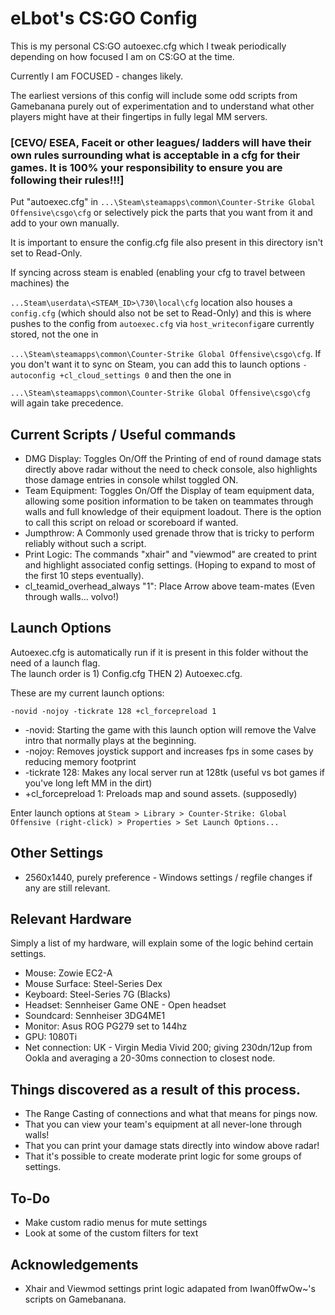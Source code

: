 # eLbot's CS:GO Config

This is my personal CS:GO autoexec.cfg which I tweak periodically depending on how focused I am on CS:GO at the time.

Currently I am FOCUSED - changes likely.

The earliest versions of this config will include some odd scripts from Gamebanana purely out of experimentation and to understand what other players might have at their fingertips in fully legal MM servers.

### [CEVO/ ESEA, Faceit or other leagues/ ladders will have their own rules surrounding what is acceptable in a cfg for their games.  It is 100% your responsibility to ensure you are following their rules!!!]

Put "autoexec.cfg" in `...\Steam\steamapps\common\Counter-Strike Global Offensive\csgo\cfg` or selectively pick the parts that you want from it and add to your own manually.

It is important to ensure the config.cfg file also present in this directory isn't set to Read-Only.  

If syncing across steam is enabled (enabling your cfg to travel between machines) the

`...Steam\userdata\<STEAM_ID>\730\local\cfg` location also houses a `config.cfg` (which should also not be set to Read-Only) and this is where pushes to the config from `autoexec.cfg` via `host_writeconfig`are currently stored, not the one in 

`...\Steam\steamapps\common\Counter-Strike Global Offensive\csgo\cfg`. If you don't want it to sync on Steam, you can add this to launch options `-autoconfig +cl_cloud_settings 0` and then the one in 

`...\Steam\steamapps\common\Counter-Strike Global Offensive\csgo\cfg` will again take precedence. 

## Current Scripts / Useful commands

+ DMG Display: Toggles On/Off the Printing of end of round damage stats directly above radar without the need to check console, also highlights those damage entries in console whilst toggled ON.
+ Team Equipment: Toggles On/Off the Display of team equipment data, allowing some position information to be taken on teammates through walls and full knowledge of their equipment loadout.  There is the option to call this script on reload or scoreboard if wanted.
+ Jumpthrow: A Commonly used grenade throw that is tricky to perform reliably without such a script.
+ Print Logic: The commands "xhair" and "viewmod" are created to print and highlight associated config settings. (Hoping to expand to most of the first 10 steps eventually).
+ cl_teamid_overhead_always "1":  Place Arrow above team-mates (Even through walls... volvo!)

## Launch Options

Autoexec.cfg is automatically run if it is present in this folder without the need of a launch flag.  
The launch order is 1) Config.cfg THEN 2) Autoexec.cfg. 

These are my current launch options:

	-novid -nojoy -tickrate 128 +cl_forcepreload 1
	
+ -novid: Starting the game with this launch option will remove the Valve intro that normally plays at the beginning.
+ -nojoy: Removes joystick support and increases fps in some cases by reducing memory footprint
+ -tickrate 128: Makes any local server run at 128tk (useful vs bot games if you've long left MM in the dirt)
+ +cl_forcepreload 1: Preloads map and sound assets. (supposedly)

Enter launch options at `Steam > Library > Counter-Strike: Global Offensive (right-click) > Properties > Set Launch Options...`

## Other Settings
+ 2560x1440, purely preference
<To Do> - Windows settings / regfile changes if any are still relevant.

## Relevant Hardware
Simply a list of my hardware, will explain some of the logic behind certain settings.

+ Mouse: Zowie EC2-A
+ Mouse Surface: Steel-Series Dex
+ Keyboard: Steel-Series 7G (Blacks)
+ Headset: Sennheiser Game ONE - Open headset
+ Soundcard: Sennheiser 3DG4ME1
+ Monitor: Asus ROG PG279 set to 144hz
+ GPU: 1080Ti
+ Net connection: UK - Virgin Media Vivid 200; giving 230dn/12up from Ookla and averaging a 20-30ms connection to closest node.

## Things discovered as a result of this process.

+ The Range Casting of connections and what that means for pings now.
+ That you can view your team's equipment at all never-lone through walls!
+ That you can print your damage stats directly into window above radar!
+ That it's possible to create moderate print logic for some groups of settings.

## To-Do

+ Make custom radio menus for mute settings
+ Look at some of the custom filters for text

## Acknowledgements

+ Xhair and Viewmod settings print logic adapated from Iwan0ffwOw~'s scripts on Gamebanana.

